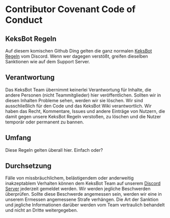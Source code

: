 # Contributor Covenant Code of Conduct

## KeksBot Regeln
Auf diesem komischen Github Ding gelten die ganz normalen [KeksBot Regeln](https://discord.gg/g8AkYzWRCK) vom Discord.
Wenn wer dagegen verstößt, greifen dieselben Sanktionen wie auf dem Support Server.

## Verantwortung

Das KeksBot Team übernimmt keinerlei Verantwortung für Inhalte, die andere Personen (nicht Teammitglieder) hier veröffentlichen.
Sollten wir in diesen Inhalten Probleme sehen, werden wir sie löschen.
Wir sind ausschließlich für den Code und das KeksBot Wiki verantwortlich.
Wir haben das Recht, Kommentare, Issues und andere Einträge von Nutzern, 
die damit gegen unsere KeksBot Regeln verstoßen, 
zu löschen und die Nutzer temporär oder permanent zu bannen.

## Umfang

Diese Regeln gelten überall hier. Einfach oder?

## Durchsetzung

Fälle von missbräuchlichem, belästigendem oder anderweitig inakzeptablem Verhalten 
können dem KeksBot Team auf unserem [Discord Server](https://discord.gg/g8AkYzWRC)
jederzeit gemeldet werden. Wir werden jegliche Beschwerden überprüfen. Sollte diese
Beschwerde angemessen sein, werden wir eine in unserem Ermessen angemessene Strafe verhängen.
Die Art der Sanktion und jegliche Informationen darüber werden vom Team vertraulich behandelt
und nicht an Dritte weitergegeben.
